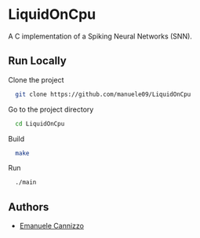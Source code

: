 
# LiquidOnCpu

A C implementation of a Spiking Neural Networks (SNN).


## Run Locally

Clone the project

```bash
  git clone https://github.com/manuele09/LiquidOnCpu
```

Go to the project directory

```bash
  cd LiquidOnCpu
```

Build

```bash
  make
```

Run
```bash
  ./main
```

## Authors

- [Emanuele Cannizzo](https://www.github.com/manuele09)

